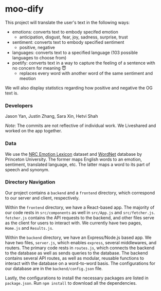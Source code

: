 # moo-dify

This project will translate the user's text in the following ways:
- emotions: converts text to embody specifed emotion
  - anticipation, disgust, fear, joy, sadness, surprise, trust
- sentiment: converts text to embody specified sentiment
  - positive, negative
- languages: converts text to a specified language (103 possible languages to choose from)
- poetify: converts text in a way to capture the feeling of a sentence with no concern for meaning 😇
  - replaces every word with another word of the same sentiment and meotion

We will also display statistics regarding how positive and negative the OG text is.

### Developers
Jason Yan, Justin Zhang, Sara Xin, Hetvi Shah

*Note*: The commits are not reflective of individual work. We Liveshared and worked on the app together.

### Data

We use the [NRC Emotion Lexicon](https://saifmohammad.com/WebPages/NRC-Emotion-Lexicon.htm) dataset and [WordNet](https://www.kaggle.com/duketemon/wordnet-synonyms/version/2) database by Princeton University. The former maps English words to an emotion, sentiment, translated language, etc. The latter maps a word to its part of speech and synonym.

### Directory Navigation

Our project contains a `backend` and a `frontend` directory, which correspond to our server and client, respectively. 

Within the `frontend` directory, we have a React-based app. The majority of our code rests in `src/components` as well in `src/App.js` and `src/fetcher.js`. `fetcher.js` contains the API requests to the backend, and other files serve as the client for users to interact with. We currently have two pages, `Home.js` and `Results.js`.

Within the `backend` directory, we have an Express/Node.js based app. We have two files, `server.js`, which enables `express`, several middlewares, and routers. The primary code rests in `routes.js`, which connects the backend to the database as well as sends queries to the database.  The backend contains several API routes, as well as modular, reusable functions to interact with the database on a word-to-word basis. The configurations for our database are in the `backend/config.json` file.

Lastly, the configurations to install the necessary packages are listed in `package.json`. Run `npm install` to download all the dependencies.
